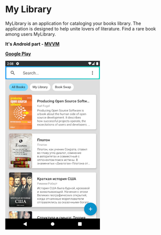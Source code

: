 My Library
===================

MyLibrary is an application for cataloging your books library.
The application is designed to help unite lovers of literature.
Find a rare book among users MyLibrary.

**It's Android part - [MVVM](https://en.wikipedia.org/wiki/Model%E2%80%93view%E2%80%93viewmodel)**


**[Google Play](https://play.google.com/store/apps/details?id=com.keygenqt.mylibrary)**

![picture](data/preview.png)